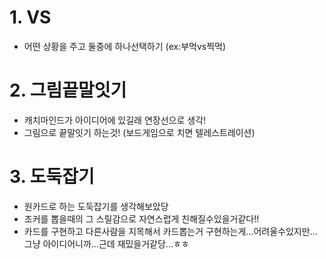 # 1. VS

- 어떤 상황을 주고 둘중에 하나선택하기 (ex:부먹vs찍먹)

# 2. 그림끝말잇기

- 캐치마인드가 아이디어에 있길래 연장선으로 생각!
- 그림으로 끝말잇기 하는것! (보드게임으로 치면 텔레스트레이션)

# 3. 도둑잡기

- 원카드로 하는 도둑잡기를 생각해보았당
- 조커를 뽑을때의 그 스릴감으로 자연스럽게 친해질수있을거같다!!
- 카드를 구현하고 다른사람을 지목해서 카드뽑는거 구현하는게...어려울수있지만...그냥 아이디어니까...근데 재밌을거같당...ㅎㅎ
